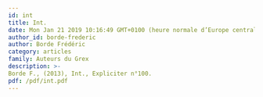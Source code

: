 ```yaml
---
id: int
title: Int.
date: Mon Jan 21 2019 10:16:49 GMT+0100 (heure normale d’Europe centrale)
author_id: borde-frederic
author: Borde Frédéric
category: articles
family: Auteurs du Grex
description: >-
Borde F., (2013), Int., Expliciter n°100. 
pdf: /pdf/int.pdf
---
```

